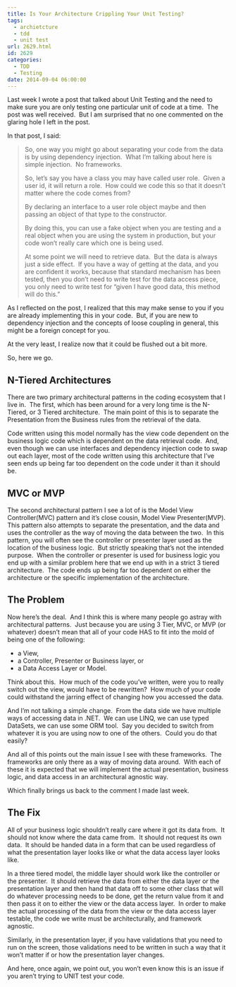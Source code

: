 ```yaml
---
title: Is Your Architecture Crippling Your Unit Testing?
tags:
  - archietcture
  - tdd
  - unit test
url: 2629.html
id: 2629
categories:
  - TDD
  - Testing
date: 2014-09-04 06:00:00
---
```


Last week I wrote a post that talked about Unit Testing and the need to make sure you are only testing one particular unit of code at a time.  The post was well received.  But I am surprised that no one commented on the glaring hole I left in the post.

In that post, I said:

> So, one way you might go about separating your code from the data is by using dependency injection.  What I’m talking about here is simple injection.  No frameworks.
>
> So, let’s say you have a class you may have called user role.  Given a user id, it will return a role.  How could we code this so that it doesn’t matter where the code comes from?
>
> By declaring an interface to a user role object maybe and then passing an object of that type to the constructor.
>
> By doing this, you can use a fake object when you are testing and a real object when you are using the system in production, but your code won’t really care which one is being used.
>
> At some point we will need to retrieve data.  But the data is always just a side effect.  If you have a way of getting at the data, and you are confident it works, because that standard mechanism has been tested, then you don’t need to write test for the data access piece, you only need to write test for “given I have good data, this method will do this.”

As I reflected on the post, I realized that this may make sense to you if you are already implementing this in your code.  But, if you are new to dependency injection and the concepts of loose coupling in general, this might be a foreign concept for you.

At the very least, I realize now that it could be flushed out a bit more.

So, here we go.

<!-- more -->

N-Tiered Architectures
----------------------

There are two primary architectural patterns in the coding ecosystem that I live in.  The first, which has been around for a very long time is the N-Tiered, or 3 Tiered architecture.  The main point of this is to separate the Presentation from the Business rules from the retrieval of the data.

Code written using this model normally has the view code dependent on the business logic code which is dependent on the data retrieval code.  And, even though we can use interfaces and dependency injection code to swap out each layer, most of the code written using this architecture that I’ve seen ends up being far too dependent on the code under it than it should be.

MVC or MVP
----------

The second architectural pattern I see a lot of is the Model View Controller(MVC) pattern and it’s close cousin, Model View Presenter(MVP).  This pattern also attempts to separate the presentation, and the data and uses the controller as the way of moving the data between the two.  In this pattern, you will often see the controller or presenter layer used as the location of the business logic.  But strictly speaking that’s not the intended purpose.  When the controller or presenter is used for business logic you end up with a similar problem here that we end up with in a strict 3 tiered architecture.  The code ends up being far too dependent on either the architecture or the specific implementation of the architecture.

The Problem
-----------

Now here’s the deal.  And I think this is where many people go astray with architectural patterns.  Just because you are using 3 Tier, MVC, or MVP (or whatever) doesn’t mean that all of your code HAS to fit into the mold of being one of the following:

*   a View,
*   a Controller, Presenter or Business layer, or
*   a Data Access Layer or Model.

Think about this.  How much of the code you’ve written, were you to really switch out the view, would have to be rewritten?  How much of your code could withstand the jarring effect of changing how you accessed the data.

And I’m not talking a simple change.  From the data side we have multiple ways of accessing data in .NET.  We can use LINQ, we can use typed DataSets, we can use some ORM tool.  Say you decided to switch from whatever it is you are using now to one of the others.  Could you do that easily?

And all of this points out the main issue I see with these frameworks.  The frameworks are only there as a way of moving data around.  With each of these it is expected that we will implement the actual presentation, business logic, and data access in an architectural agnostic way.

Which finally brings us back to the comment I made last week.

The Fix
-------

All of your business logic shouldn’t really care where it got its data from.  It should not know where the data came from.  It should not request its own data.  It should be handed data in a form that can be used regardless of what the presentation layer looks like or what the data access layer looks like.

In a three tiered model, the middle layer should work like the controller or the presenter.  It should retrieve the data from either the data layer or the presentation layer and then hand that data off to some other class that will do whatever processing needs to be done, get the return value from it and then pass it on to either the view or the data access layer.  In order to make the actual processing of the data from the view or the data access layer testable, the code we write must be architecturally, and framework agnostic.

Similarly, in the presentation layer, if you have validations that you need to run on the screen, those validations need to be written in such a way that it won’t matter if or how the presentation layer changes.

And here, once again, we point out, you won’t even know this is an issue if you aren’t trying to UNIT test your code.
